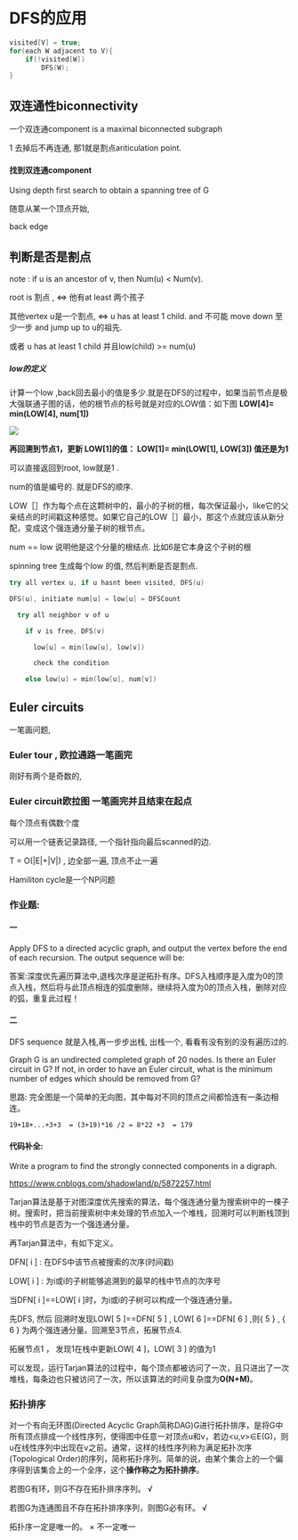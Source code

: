 # DFS的应用

```cpp
visited[V] = true;
for(each W adjacent to V){
    if(!visited[W])
        DFS(W);
}
```

## 双连通性biconnectivity

一个双连通component is a maximal biconnected subgraph

1 去掉后不再连通, 那1就是割点ariticulation point.

#### 找到双连通component 

Using depth first search to obtain a spanning tree of G

随意从某一个顶点开始, 



back edge

## 判断是否是割点

note : if u is an ancestor of v, then Num(u) < Num(v).

root is 割点 , <=> 他有at least 两个孩子

其他vertex u是一个割点, <=> u  has at least 1 child. and 不可能 move down 至少一步 and jump up to u的祖先. 

或者  u  has at least 1 child 并且low(child) >= num(u)

##### low的定义

 计算一个low  ,back回去最小的值是多少.就是在DFS的过程中，如果当前节点是极大强联通子图的话，他的根节点的标号就是对应的LOW值：如下图 **LOW[4]= min(LOW[4], num[1])** 

![](https://images2017.cnblogs.com/blog/1322166/201801/1322166-20180120183011115-1431772847.jpg)

**再回溯到节点1，更新 LOW[1]的值： LOW[1]= min(LOW[1], LOW[3])  值还是为1**

可以直接返回到root, low就是1 .　

num的值是编号的. 就是DFS的顺序.



LOW［］作为每个点在这颗树中的，最小的子树的根，每次保证最小，like它的父亲结点的时间戳这种感觉。如果它自己的LOW［］最小，那这个点就应该从新分配，变成这个强连通分量子树的根节点。

num  == low 说明他是这个分量的根结点. 比如6是它本身这个子树的根

spinning tree 生成每个low 的值, 然后判断是否是割点.

```cpp
try all vertex u, if u hasnt been visited, DFS(u)

DFS(u), initiate num[u] = low[u] = DFSCount

  try all neighbor v of u

    if v is free, DFS(v)

      low[u] = min(low[u], low[v])

      check the condition

    else low[u] = min(low[u], num[v])
```

## Euler circuits

一笔画问题,

### Euler tour , 欧拉通路一笔画完

刚好有两个是奇数的,

### Euler circuit欧拉图  一笔画完并且结束在起点

每个顶点有偶数个度



可以用一个链表记录路径, 一个指针指向最后scanned的边.

T = O(|E|+|V|)  , 边全部一遍, 顶点不止一遍

Hamiliton cycle是一个NP问题

### 作业题: 

#### 一

Apply DFS to a directed acyclic graph, and output the vertex before the end of each recursion. The output sequence will be:

答案:深度优先遍历算法中,退栈次序是逆拓扑有序。DFS入栈顺序是入度为0的顶点入栈，然后将与此顶点相连的弧度删除，继续将入度为0的顶点入栈，删除对应的弧，重复此过程！

#### 二

 DFS sequence  就是入栈,再一步步出栈, 出栈一个, 看看有没有别的没有遍历过的.

Graph G is an undirected completed graph of 20 nodes. Is there an Euler circuit in G? If not, in order to have an Euler circuit, what is the minimum number of edges which should be removed from G?

思路: 完全图是一个简单的无向图，其中每对不同的顶点之间都恰连有一条边相连。

`19+18+...+3+3  = (3+19)*16 /2 = 8*22 +3  = 179` 

#### 代码补全: 

Write a program to find the strongly connected components in a digraph. 

https://www.cnblogs.com/shadowland/p/5872257.html

Tarjan算法是基于对图深度优先搜索的算法，每个强连通分量为搜索树中的一棵子树。搜索时，把当前搜索树中未处理的节点加入一个堆栈，回溯时可以判断栈顶到栈中的节点是否为一个强连通分量。

再Tarjan算法中，有如下定义。

DFN[ i ] : 在DFS中该节点被搜索的次序(时间戳)

LOW[ i ] : 为i或i的子树能够追溯到的最早的栈中节点的次序号

当DFN[ i ]==LOW[ i ]时，为i或i的子树可以构成一个强连通分量。

先DFS, 然后 回溯时发现LOW[ 5 ]==DFN[ 5 ] ,  LOW[ 6 ]==DFN[ 6 ] ,则{ 5 } , { 6 } 为两个强连通分量。回溯至3节点，拓展节点4.

拓展节点1 ， 发现1在栈中更新LOW[ 4 ]，LOW[ 3 ] 的值为1

可以发现，运行Tarjan算法的过程中，每个顶点都被访问了一次，且只进出了一次堆栈，每条边也只被访问了一次，所以该算法的时间复杂度为**O(N+M)**。

### 拓扑排序

对一个有向无环图(Directed Acyclic Graph简称DAG)G进行拓扑排序，是将G中所有顶点排成一个线性序列，使得图中任意一对顶点u和v，若边<u,v>∈E(G)，则u在线性序列中出现在v之前。通常，这样的线性序列称为满足拓扑次序(Topological Order)的序列，简称拓扑序列。简单的说，由某个集合上的一个偏序得到该集合上的一个全序，这个**操作称之为拓扑排序**。



若图G有环，则G不存在拓扑排序序列。 √ 

若图G为连通图且不存在拓扑排序序列，则图G必有环。 √

拓扑序一定是唯一的。 ×   不一定唯一 

